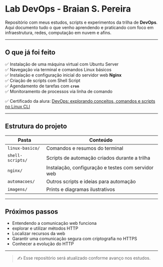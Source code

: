 # Lab DevOps - Braian S. Pereira

Repositório com meus estudos, scripts e experimentos da trilha de **DevOps**. Aqui documento tudo o que venho aprendendo e praticando com foco em infraestrutura, redes, computação em nuvem e afins.

---

## O que já foi feito

✅ Instalação de uma máquina virtual com Ubuntu Server  
✅ Navegação via terminal e comandos Linux básicos  
✅ Instalação e configuração inicial do servidor web **Nginx**  
✅ Criação de scripts com Shell Script  
✅ Agendamento de tarefas com **`cron`**  
✅ Monitoramento de processos via linha de comando

✅ Certificado da alura: [DevOps: explorando conceitos, comandos e scripts no Linux CLI](https://cursos.alura.com.br/certificate/e53e8539-ab07-4088-8088-ef51e85b3ab4?lang=pt_BR)

---

## Estrutura do projeto

| Pasta | Conteúdo |
|-------|----------|
| `linux-basico/` | Comandos e resumos do terminal |
| `shell-scripts/` | Scripts de automação criados durante a trilha |
| `nginx/` | Instalação, configuração e testes com servidor web |
| `automacoes/` | Outros scripts e ideias para automação |
| `imagens/` | Prints e diagramas ilustrativos |

---

## Próximos passos

- Entendendo a comunicação web funciona
- explorar e utilizar métodos HTTP
- Localizar recursos da web
- Garantir uma comunicação segura com criptografia no HTTPS
- Conhecer a evolução do HTTP

---

> ✍️ Esse repositório será atualizado conforme avanço nos estudos.  



